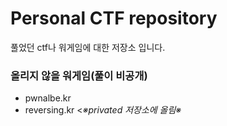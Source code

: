 # Personal CTF repository

풀었던 ctf나 워게임에 대한 저장소 입니다.

### 올리지 않을 워게임(풀이 비공개)
- pwnalbe.kr
- reversing.kr
<*※privated 저장소에 올림※*
